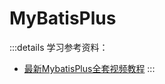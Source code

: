 # MyBatisPlus

:::details 学习参考资料：

- [最新MybatisPlus全套视频教程](https://www.bilibili.com/video/BV1Xu411A7tL)
  :::

